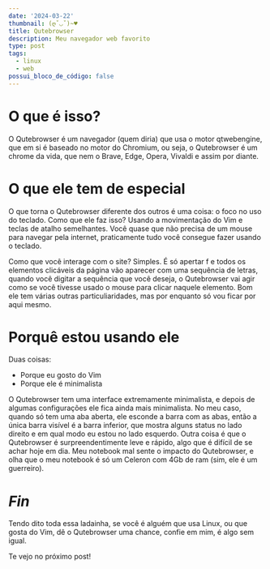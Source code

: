 ```yaml
---
date: '2024-03-22'
thumbnail: (ღˇ◡ˇ)~♥
title: Qutebrowser
description: Meu navegador web favorito
type: post
tags:
  - linux
  - web
possui_bloco_de_código: false
---
```

# O que é isso?
O Qutebrowser é um navegador (quem diria) que usa o
motor qtwebengine, que em si é baseado no motor do Chromium, ou seja, o
Qutebrowser é um chrome da vida, que nem o Brave, Edge, Opera, Vivaldi e assim
por diante.

# O que ele tem de especial
O que torna o
Qutebrowser diferente dos outros é uma coisa: o foco no uso do teclado.
Como que ele faz isso? Usando a movimentação do Vim e teclas de atalho
semelhantes. Você quase que não precisa de um mouse para navegar pela internet,
praticamente tudo você consegue fazer usando o teclado.

Como que você
interage com o site? Simples. É só apertar f e todos os elementos clicáveis da
página vão aparecer com uma sequência de letras, quando você digitar a
sequência que você deseja, o Qutebrowser vai agir como se você tivesse usado o
mouse para clicar naquele elemento.
Bom ele tem várias outras
particuliaridades, mas por enquanto só vou ficar por aqui mesmo.

# Porquê estou usando ele
Duas coisas:

- Porque eu gosto do Vim
- Porque ele é minimalista

O Qutebrowser tem uma
interface extremamente minimalista, e depois de algumas configurações ele fica
ainda mais minimalista. No meu caso, quando só tem uma aba aberta, ele esconde
a barra com as abas, então a única barra visível é a barra inferior, que mostra
alguns status no lado direito e em qual modo eu estou no lado esquerdo.
Outra coisa é que o Qutebrowser é surpreendentimente leve e rápido, algo
que é difícil de se achar hoje em dia. Meu notebook mal sente o impacto do
Qutebrowser, e olha que o meu notebook é só um Celeron com 4Gb de ram (sim, ele
é um guerreiro).

# _Fin_
Tendo dito toda essa ladainha, se
você é alguém que usa Linux, ou que gosta do Vim, dê o Qutebrowser uma chance,
confie em mim, é algo sem igual.

Te vejo no próximo post!
